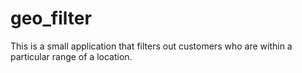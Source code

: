 # geo_filter
This is a small application that filters out customers who are within a particular range of a location.
